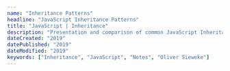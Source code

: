 ```yaml
---
name: "Inheritance Patterns" 
headline: "JavaScript Inheritance Patterns"
title: "JavaScript | Inheritance"
description: "Presentation and comparison of common JavaScript Inheritance Patterns."
dateCreated: "2019"
datePublished: "2019"
dateModified: "2019"
keywords: ["Inheritance", "JavaScript", "Notes", "Oliver Sieweke"]
---
```

